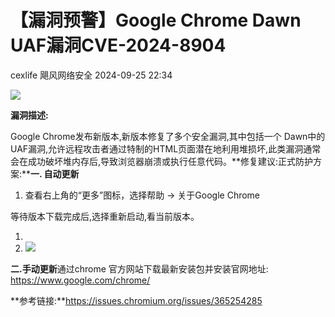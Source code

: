 #  【漏洞预警】Google Chrome Dawn UAF漏洞CVE-2024-8904   
cexlife  飓风网络安全   2024-09-25 22:34  
  
![](https://mmbiz.qpic.cn/mmbiz_png/ibhQpAia4xu01ZpBZSMH3lPLDodibpOYPiashZMLGGH6WoUHrFJVXqiaOXLxOrRJJjAEkGlSicia6z6ggoYqypJSV6EIw/640?wx_fmt=png&from=appmsg "")  
  
**漏洞描述:**  
  
Google Chrome发布新版本,新版本修复了多个安全漏洞,其中包括一个 Dawn中的UAF漏洞,允许远程攻击者通过特制的HTML页面潜在地利用堆损坏,此类漏洞通常会在成功破坏堆内存后,导致浏览器崩溃或执行任意代码。**修复建议:正式防护方案:****一. 自动更新**  
1. 查看右上角的“更多”图标，选择帮助 -> 关于Google Chrome  
  
等待版本下载完成后,选择重新启动,看当前版本。  
  
  
  
1.   
1. ![](https://mmbiz.qpic.cn/mmbiz_png/ibhQpAia4xu01ZpBZSMH3lPLDodibpOYPiasGUOTfjYVGUBTneD6kExQCQEe6iac7QtvuwxaKldpCocv4awKokcqmsA/640?wx_fmt=png&from=appmsg "")  
  
  
**二.手动更新**通过chrome 官方网站下载最新安装包并安装官网地址: https://www.google.com/chrome/  
  
**参考链接:**https://issues.chromium.org/issues/365254285  
  
